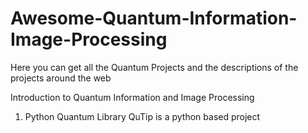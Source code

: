 # Awesome-Quantum-Information-Image-Processing
Here you can get all the Quantum Projects and the descriptions of the projects around the web

Introduction to Quantum Information and Image Processing

1. Python Quantum Library
  QuTip is a python based project
